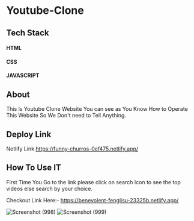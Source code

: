 # Youtube-Clone

## Tech Stack
#### HTML
#### CSS 
#### JAVASCRIPT


## About
This Is Youtube Clone Website You can see as You Know How to Operate This Website So We Don't need to Tell Anything.


## Deploy Link
Netlify Link 
https://funny-churros-0ef475.netlify.app/

## How To Use IT
First Time You Go to the link please click on search Icon to see the top videos else search by your choice.        


Checkout Link Here:- https://benevolent-fenglisu-23325b.netlify.app/

![Screenshot (998)](https://user-images.githubusercontent.com/104290715/189981914-949ef8e3-5650-4c9c-8d85-9fb525fffdb9.png)
![Screenshot (999)](https://user-images.githubusercontent.com/104290715/189981924-d0fdb81b-032d-42b2-b1d9-9e4715500765.png)
